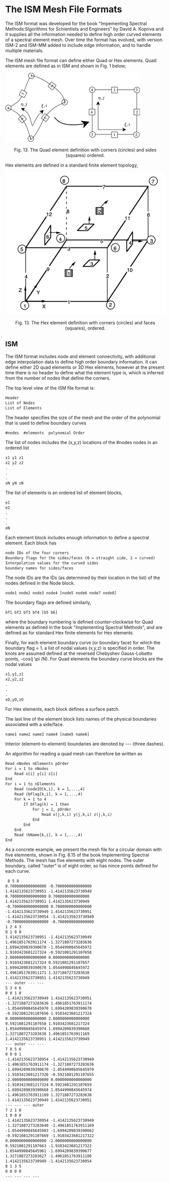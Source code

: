 # The ISM Mesh File Formats

The ISM format was developed for the book "Impementing Spectral Methods:Slgorithms for Schientists and Engineers" by David A. Kopriva and it supplies all the information needed to define high order curved elements of a spectral element mesh. Over time the format has evolved, with version ISM-2 and ISM-MM added to include edge information, and to handle multiple materials.

The ISM mesh file format can define either Quad or Hex elements. Quad elements are defined as in ISM and shown in Fig. 1 below,

![QuadElement](ElementToplogy.png)
<p align = "center"> Fig. 13. The Quad element definition with corners (circles) and sides (squares) ordered.</p>

Hex elements are defined in a standard finite element topology,

![HexElement](HexElement.png)
<p align = "center"> Fig. 13. The Hex element definition with corners (circles) and faces (squares), ordered.</p>


## ISM

The ISM format includes node and element connectivity, with additional edge interpolation data to define high order boundary information. It can define either 2D quad elements or 3D Hex elements, however at the present time there is no header to define what the element type is, which is inferred from the number of nodes that define the corners.

The top level view of the ISM file format is:

	Header
	List of Nodes
	List of Elements
	
The header specifies the size of the mesh and the order of the polynomial that is used to define boundary curves

	#nodes  #elements  polynomial Order
	
The list of nodes includes the (x,y,z) locations of the #nodes nodes in an ordered list

	x1 y1 z1
	x2 y2 z2
	.
	.
	.
	xN yN zN

The list of elements is an ordered list of element blocks,

	e1
	e2
	.
	.
	.
	eN
	
Each element block includes enough information to define a spectral element. Each block has

	node IDs of the four corners
	Boundary flags for the sides/faces (0 = straight side, 1 = curved)
	Interpolation values for the curved sides
	boundary names for sides/faces

The node IDs are the IDs (as determined by their location in the list) of the nodes defined in the Node block. 

	node1 node2 node3 node4 [node5 node6 node7 node8]

The boundary flags are defined similarly,

	bf1 bf2 bf3 bf4 [b5 b6]
	
where the boundary numbering is defined counter-clockwise for Quad elements as defined in the book "Implementing Spectral Methods", and are defined as for standard Hex finite elements for Hex elements.

Finally, for each element boundary curve (or boundary face) for which the boundary flag = 1, a list of nodal values (x,y,z) is specified in order. The knots are assumed defined at the reversed Chebyshev Gauss-Lobatto points, -cos(j \pi /N). For Quad elements the boundary curve blocks are the nodal values

	x1,y1,z1
	x2,y2,z2
	.
	.
	.
	xO,yO,zO
	
For Hex elements, each block defines a surface patch.

The last line of the element block lists names of the physical boundaries associated with a side/face. 

	name1 name2 name3 name4 [name5 name6]

Interior (element-to-element) boundaries are denoted by --- (three dashes).

An algorithm for reading a quad mesh can therefore be written as

	Read nNodes nElements pOrder
	For i = 1 to nNodes
		Read x[i] y[i] z[i]
	End
	For i = 1 to nElements
		Read (nodeID[k,i], k = 1,...,4)
		Read (bFlag[k,i], k = 1,...,4)
		For k = 1 to 4
			If bFlag(k) = 1 then
				For j = 1, pOrder
					Read x(j,k,i) y(j,k,i) z(j,k,i)
				End
			End
		End 
		Read (bName[k,i], k = 1,...,4)
	End

As a concrete example, we present the mesh file for a circular domain with five elemnents, shown in Fig. 8.15 of the book Implementing Spectral Methods. The mesh has five elements with eight nodes. The outer boundary, called "outer" is of eight order, so has nince points defined for each curve.

	 8 5 8
	0.7000000000000000 -0.7000000000000000 
	1.4142135623730951 -1.4142135623730949 
	0.7000000000000000 0.7000000000000000 
	1.4142135623730951 1.4142135623730949 
	-0.7000000000000000 0.7000000000000000 
	-1.4142135623730949 1.4142135623730951
	-1.4142135623730954 -1.4142135623730949 
	-0.7000000000000000 -0.7000000000000000 
	1 2 4 3
	0 1 0 0
	1.4142135623730951 -1.4142135623730949
	1.4961851763911174 -1.3271887273283636
	1.6994209839390670 -1.0544990845645972
	1.9103423681217324 -0.5921081291107658
	2.0000000000000000 0.0000000000000000
	1.9103423681217324 0.5921081291107657
	1.6994209839390670 1.0544990845645972
	1.4961851763911171 1.3271887273283638
	1.4142135623730951 1.4142135623730949
	--- outer --- ---
	5 3 4 6 
	0 0 1 0
	-1.4142135623730949 1.4142135623730951
	-1.3271887273283636 1.4961851763911174
	-1.0544990845645970 1.6994209839390670
	-0.5921081291107656 1.9103423681217324
	0.0000000000000000 2.0000000000000000
	0.5921081291107658 1.9103423681217324
	1.0544990845645974 1.6994209839390668
	1.3271887273283638 1.4961851763911169
	1.4142135623730951 1.4142135623730949
	--- outer --- ---
	7 8 5 6 
	0 0 0 1
	-1.4142135623730954 -1.4142135623730949
	-1.4961851763911174 -1.3271887273283636
	-1.6994209839390670 -1.0544990845645970
	-1.9103423681217326 -0.5921081291107655
	-2.0000000000000000 0.0000000000000000
	-1.9103423681217324 0.5921081291107659
	-1.6994209839390668 1.0544990845645974
	-1.4961851763911169 1.3271887273283638
	-1.4142135623730949 1.4142135623730951
	--- --- --- outer
	7 2 1 8 
	1 0 0 0
	-1.4142135623730954 -1.4142135623730949
	-1.3271887273283640 -1.4961851763911169
	-1.0544990845645983 -1.6994209839390662
	-0.5921081291107669 -1.9103423681217322
	0.0000000000000000 -2.0000000000000000
	0.5921081291107663 -1.9103423681217322
	1.0544990845645961 -1.6994209839390677
	1.3271887273283627 -1.4961851763911180
	1.4142135623730949 -1.4142135623730954
	8 1 3 5 
	0 0 0 0
	--- --- --- ---
